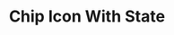 ---
title: Chip Icon With State
name: chip_icon_state
category: chip
explanation: "This `chip` displays an icon and a label, where the label can be any state of a sensor you configure."
image_path: "/assets/images/chip_icon_state.png"
internal: false
generator_install: true
generator_example: true
generator_button: true
variables:
  - name: ulm_chip_icon_state_icon
    type: variable
    example: '🛏️'
    required: true 
    explanation: "This is the icon to show. See  See <a href='/usage#icons'>icons</a> to read more about the used unicode `emojis`."
  - name: ulm_chip_icon_state_entity
    type: variable
    example: 'sensor.bed_occupancy'
    required: true 
    explanation: ""
yaml: |-
  - type: 'custom:button-card'
    template: chip_icon_state
    variables:
      ulm_chip_icon_state_icon: '🛏️'
      ulm_chip_icon_state_entity: sensor.bed_occupancy
ui: |-
  type: 'custom:button-card'
  template: chip_icon_state
  variables:
    ulm_chip_icon_state_icon: '🛏️'
    ulm_chip_icon_state_entity: sensor.bed_occupancy
code: |-
  chip_icon_state:
    template: chips
    triggers_update:
      - "[[[ variables.ulm_chip_icon_state_entity ]]]"
    label: |
      [[[
        var icon = '❔';
        if (variables.ulm_chip_icon_state_icon){
          var icon = variables.ulm_chip_icon_state_icon;
        } 
        var state = '';
        if (states[variables.ulm_chip_icon_state_entity].state){
          var state = states[variables.ulm_chip_icon_state_entity].state;
        } 
        return icon + ' ' + state;
      ]]]
---